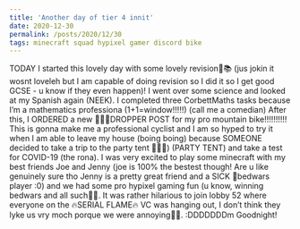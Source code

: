 ```yaml
---
title: 'Another day of tier 4 innit'
date: 2020-12-30
permalink: /posts/2020/12/30
tags: minecraft squad hypixel gamer discord bike
---
```


TODAY I started this lovely day with some lovely revision📘📚 (jus jokin it wosnt loveleh but I am capable of doing revision so I did it so I get good GCSE - u know if they even happen)! I went over some science and looked at my Spanish again (NEEK). I completed three CorbettMaths tasks because I’m a mathematics professiona (1+1=window!!!!!) (call me a comedian) After this, I ORDERED a new 🚴🏿‍♂️DROPPER POST for my pro mountain bike!!!!!!!!!! This is gonna make me a professional cyclist and I am so hyped to try it when I am able to leave my house (boing boing) because SOMEONE decided to take a trip to the party tent 🎉🎉🎉) (PARTY TENT) and take a test for COVID-19 (the rona). I was very excited to play some minecraft with my best friends Joe and Jenny (joe is 100% the bestest though! Are u like genuinely sure tho Jenny is a pretty great friend and a SICK 🤮bedwars player :0) and we had some pro hypixel gaming fun (u know, winning bedwars and all such💅💅. It was rather hilarious to join lobby 52 where everyone on the 🔥SERIAL FLAME🔥 VC was hanging out, I don’t think they lyke us vry moch porque we were annoying🤣😱. :DDDDDDDm Goodnight!
